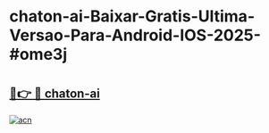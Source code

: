 # chaton-ai-Baixar-Gratis-Ultima-Versao-Para-Android-IOS-2025-#ome3j

# <h2><a href="https://ainizakaria.my?title=chaton-ai&ref=24M">🔗👉 🔴 chaton-ai</a></h2>

[![acn](https://github.com/user-attachments/assets/0f9c940e-d8b0-45ae-aac7-cd30a18b3e1c)](https://ainizakaria.my?title=chaton-ai&ref=24M)

